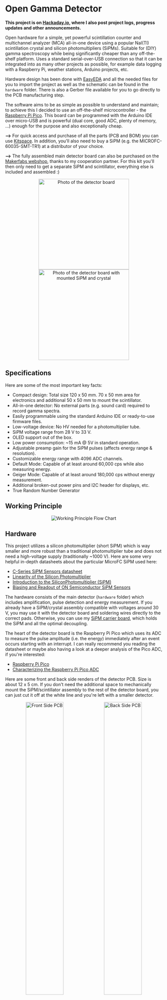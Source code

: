 # Open Gamma Detector

__This project is on [Hackaday.io](https://hackaday.io/project/185211-all-in-one-gamma-ray-spectrometer), where I also post project logs, progress updates and other announcements.__

Open hardware for a simple, yet powerful scintillation counter and multichannel analyzer (MCA) all-in-one device using a popular NaI(Tl) scintillation crystal and silicon photomultipliers (SiPMs). Suitable for (DIY) gamma spectroscopy while being significantly cheaper than any off-the-shelf platform. Uses a standard serial-over-USB connection so that it can be integrated into as many other projects as possible, for example data logging with a Raspberry Pi, weather stations, Arduino projects, etc.

Hardware design has been done with [EasyEDA](https://easyeda.com/) and all the needed files for you to import the project as well as the schematic can be found in the `hardware` folder. There is also a Gerber file available for you to go directly to the PCB manufacturing step.

The software aims to be as simple as possible to understand and maintain; to achieve this I decided to use an off-the-shelf microcontroller - the [Raspberry Pi Pico](https://www.raspberrypi.com/products/raspberry-pi-pico/). This board can be programmed with the Arduino IDE over micro-USB and is powerful (dual core, good ADC, plenty of memory, ...) enough for the purpose and also exceptionally cheap.

**-->** For quick access and purchase of all the parts (PCB and BOM) you can use [Kitspace](https://kitspace.org/boards/github.com/open-gamma-project/open-gamma-detector/). In addition, you'll also need to buy a SiPM (e.g. the MICROFC-60035-SMT-TR1) at a distributor of your choice.

**-->** The fully assembled main detector board can also be purchased on the [Makerfabs webshop](https://www.makerfabs.com/open-gamma-detector.html), thanks to my cooperation partner. For this kit you'll then only need to get a separate SiPM and scintillator, everything else is included and assembled :)

<p align="center">
  <img alt="Photo of the detector board" title="Photo of the detector board" height="290px" src="docs/img1.jpg">
  <img alt="Photo of the detector board with mounted SiPM and crystal" title="Photo of the detector board with mounted SiPM and crystal" height="290px" src="docs/img2.jpg">
</p>

## Specifications

Here are some of the most important key facts:

* Compact design: Total size 120 x 50 mm. 70 x 50 mm area for electronics and additional 50 x 50 mm to mount the scintillator.
* All-in-one detector: No external parts (e.g. sound card) required to record gamma spectra.
* Easily programmable using the standard Arduino IDE or ready-to-use firmware files.
* Low-voltage device: No HV needed for a photomultiplier tube.
* SiPM voltage range from 28 V to 33 V.
* OLED support out of the box.
* Low power consumption: ~15 mA @ 5V in standard operation.
* Adjustable preamp gain for the SiPM pulses (affects energy range & resolution).
* Customizable energy range with 4096 ADC channels.
* Default Mode: Capable of at least around 60,000 cps while also measuring energy.
* Geiger Mode: Capable of at least around 180,000 cps without energy measurement.
* Additional broken-out power pins and I2C header for displays, etc.
* True Random Number Generator

## Working Principle

<p align="center">
  <img alt="Working Principle Flow Chart" title="Working Principle Flow Chart" src="docs/flow.drawio.png">
</p>

## Hardware

This project utilizes a silicon photomultiplier (short SiPM) which is way smaller and more robust than a traditional photomultiplier tube and does not need a high-voltage supply (traditionally ~1000 V). Here are some very helpful in-depth datasheets about the particular MicroFC SiPM used here:

* [C-Series SiPM Sensors datasheet](https://www.onsemi.com/pdf/datasheet/microc-series-d.pdf)
* [Linearity of the Silicon Photomultiplier](https://www.onsemi.com/pub/Collateral/AND9776-D.PDF)
* [Introduction to the SiliconPhotomultiplier (SiPM)](https://www.onsemi.com/pub/Collateral/AND9770-D.PDF)
* [Biasing and Readout of ON Semiconductor SiPM Sensors](https://www.onsemi.com/pub/Collateral/AND9782-D.PDF)

The hardware consists of the main detector (`hardware` folder) which includes amplification, pulse detection and energy measurement. If you already have a SiPM/crystal assembly compatible with voltages around 30 V, you may use it with the detector board and soldering wires directly to the correct pads. Otherwise, you can use my [SiPM carrier board](https://github.com/Open-Gamma-Project/MicroFC-SiPM-Carrier-Board), which holds the SiPM and all the optimal decoupling.

The heart of the detector board is the Raspberry Pi Pico which uses its ADC to measure the pulse amplitude (i.e. the energy) immediately after an event occurs starting with an interrupt. I can really recommend you reading the datasheet or maybe also having a look at a deeper analysis of the Pico ADC, if you're interested:

* [Raspberry Pi Pico](https://datasheets.raspberrypi.com/pico/pico-datasheet.pdf)
* [Characterizing the Raspberry Pi Pico ADC](https://pico-adc.markomo.me/)

Here are some front and back side renders of the detector PCB. Size is about 12 x 5 cm. If you don't need the additional space to mechanically mount the SiPM/scintillator assembly to the rest of the detector board, you can just cut it off at the white line and you're left with a smaller detector.

<p align="center">
  <img alt="Front Side PCB" title="Front Side PCB" src="docs/pcb_front.png" style="width:49%">
  <img alt="Back Side PCB" title="Back Side PCB" src="docs/pcb_back.png" style="width:49%">
</p>

On the back side of the PCB there is place for two optional components:
* a voltage reference for the ADC (LM4040AIM3-3.0+T recommended) to get rid of most power supply related noise and inaccuracy
* and a 0 Ω link to connect the analog ground to the rest of the ground plane.

These can be retrofitted easily and are quite affordable. Both are optional and should only be used if you know what you are doing. You can't really do anything wrong with using the voltage reference, though.

There are also broken-out pins for the power supply and I2C connections. These can be used to modify the device, e.g. by adding a display or using a battery charger. You can have a look at the great [Raspberry Pi Pico datasheet](https://datasheets.raspberrypi.com/pico/pico-datasheet.pdf) for more info on this.

The resistor R4 on the front side is optional as well. It will raise the input voltage of the preamp and therefore also the output so that even lower signals are above the inherent swing of the op amp at a given gain. This way you _might_ be able to read lower energies for a fixed gain up to the SiPM noise. But due to the preamp as well as SiPM gain being variable now and this voltage divider also introducing some noise into the signal I opted to leave this part out by default.

**Here is a helpful image about the potentiometer settings for Rev. 2.0/b:**

![Potentiometer Controls](docs/controls.jpg)

### Scintillator Assembly

The finished [MicroFC-](https://github.com/Open-Gamma-Project/MicroFC-SiPM-Carrier-Board) and [AFBR-](https://github.com/Open-Gamma-Project/AFBR-SiPM-Carrier-Board) SiPM carrier boards are there to allow for easier packaging with the scintillator as well as to be reusable for different detectors as that's by far the single most expensive part and you'll want to use it as long as possible. You should apply some optical coupling compound between the SiPM and the crystal window to reduce reflections as good as possible (this way the best photon detection efficiency is achieved). There are also special materials for this use case but you can also use standard silicone grease - works great for me. After you applied some, you press both parts together and wrap everything with light-tight tape, again, I'm just using some black electrical tape here. That's essentially it, now you can solder some wires to the pads on the board to connect them together and secure it in place in the free space on the board. There are holes on each side of the PCB for some cable ties.

I got all of my scintillators (used NaI(Tl), LYSO, ...) on eBay. Just search for some keywords or specific types, you'll probably find something! Otherwise you can obviously also buy brand-new scintillators, however, these are much more expensive (depends, but a factor of 10x is normal). Just be sure to look out for signs of wear and tear like scratches on the window or yellowing (!) in NaI crystals as these can deteriorate performance significantly.

### Shielding

Due to the detector measuring small voltages, energy resolution being limited by noise and a tiny 220 pF capacitor being on board, it is generally pretty sensitive to EMI. In fact, without any shielding and periodically discharging the capacitor, mains electricity would slowly charge it until the device gets overwhelmed with noise. To mitigate this effect, the Arduino sketch is programmed to clear the cap every 500 µs by default, which is enough to mostly fix this issue. However, this adds an additional ~4 ms dead time total per second which could be roughly equivalent to 500 missed events in geiger mode.

For the best performance, you will need to put your detector into a metal enclosure. It doesn't need to be a thick metal case, a tin can will most likely suffice.

### 3D Printed Case

You can get a 3D-printable case for the Open Gamma Detector with different styles of covers.

All the STL files to print the two parts (main body and cover) can be found in [/enclosure](/enclosure), as well as some more info on the necessary screws and the USB extension cable.

![Inside view of the box](docs/inside_box.jpg)

## Software

### Setup Raspberry Pi Pico

Programming is done using the Arduino IDE. The so-called "sketch" (i.e. the programmed software) can be found in `/software/opengamma_pico/`.

For convenience there is also a ready-to-use default firmware UF2 located in `/software/`, which is targeted at the standard Open Gamma Detector that you can build using the instructions or buy on the makerfabs store.

#### Firmware File

This is the easiest way to get started! You'll not have to download anything else besides the firmware UF2 file. This is the latest default firmware that you can use if you don't plan to modify any of the hardware aspects (such as the voltage reference, ADC resolution, etc) on the board itself. You can of course also use it with the Open Gamma Detector bought from the makerfabs store.

To get started with a fresh device, plug in the Raspberry Pi Pico via the micro-USB connection. A file manager window should now pop up. Drag and drop the `opengamma_pico-XXX.uf2` file that you downloaded into this directory. The device will restart automatically once the transmission is completed and is ready to use!

If you want to update or re-flash the firmware, press and hold the `BOOTSEL` button on the Raspberry Pi Pico _while_ plugging it in the USB port of your computer. A file manager windows should once again pop up and you can let go of the button. Drag and drop the UF2 file just like above.

#### Arduino IDE

To program the Pico you will need the following board configs in the latest release of the Arduino IDE:

* [Arduino-Pico](https://github.com/earlephilhower/arduino-pico)

The installation and additional documentation can be found in the respective GitHub repo, it's not complicated at all and you only need to do it once. You will also need the following additional libraries:

* [SimpleShell Enhanced](https://github.com/Phoenix1747/SimpleShell) [![arduino-library-badge](https://www.ardu-badge.com/badge/SimpleShell%20Enhanced.svg?)](https://www.ardu-badge.com/SimpleShell%20Enhanced)
* [ArduinoJson](https://github.com/bblanchon/ArduinoJson) [![arduino-library-badge](https://www.ardu-badge.com/badge/ArduinoJson.svg?)](https://www.ardu-badge.com/ArduinoJson)
* ~~[Arduino-Pico-Analog-Correction](https://github.com/Phoenix1747/Arduino-Pico-Analog-Correction) [![arduino-library-badge](https://www.ardu-badge.com/badge/PicoAnalogCorrection.svg?)](https://www.ardu-badge.com/PicoAnalogCorrection)~~

They can be installed by searching their names using the IDE's built-in library manager.

Please have a look at the `USER SETTINGS` in the Arduino sketch. The most important setting here is the `VREF_VOLTAGE`. If you soldered in the voltage reference then this probably needs to be set to `3.0`, otherwise leave `3.3` as is.

Flash the Pico by choosing the `Raspberry Pi Pico` under `Tools/Board/Raspberry Pi RP2040 Boards` and then selecting `Flash Size: 2MB (Sketch: 1984KB, FS: 64KB)`, leaving everything else at the default value. You can then press the big `Upload` button.

### Serial Interface

You can control your spectrometer using the serial interface. The following commands are available, type `help` to get a list of commands. Commands are case sensitive. Additional parameters needed for each command are surrounded by `< ... >`.

```
> help
Usage:
	<command> [options]
Commands:
	read spectrum    : Read the spectrum histogram collected since the last reset.
	read settings    : Read the current settings (file).
	read info        : Read misc info about the firmware and state of the device.
	read fs          : Read misc info about the used filesystem.
	set trng         : <toggle> Either 'enable' or 'disable' to enable/disable the true random number generator output.
	set display      : <toggle> Either 'enable' or 'disable' to enable or force disable OLED support.
	set mode         : <mode> Either 'geiger' or 'energy' to disable or enable energy measurements. Geiger mode only counts cps, but has ~3x higher saturation.
	set int          : <mode> Either 'events', 'spectrum' or 'disable'. 'events' prints events as they arrive, 'spectrum' prints the accumulated histogram.
	set reset        : <toggle> Either 'enable' or 'disable' for periodic resets of the P&H circuit. Helps with mains interference to the cap, but adds ~4 ms dead time.
	set averaging    : <number> Number of ADC averages for each energy measurement. Takes ints, minimum is 1.
	set delay        : <number> Delay between trigger and ADC readout of pulses in µs. Set this to ~1/2 of the maximum pulse duration you are expecting. Minimum is 1.
	clear spectrum   : Clear the on-board spectrum hist.
	clear settings   : Clear all the settings and revert them back to default values.
	reboot           : Reboot the device.
>
```

### OLED Support

The detector board features a standard I2C header where you can connect any standard SSD1306 OLED display that will be supported with minimal changes to the Arduino IDE sketch. **A 128 x 64 px OLED is supported as is and will be automatically used upon boot of the device in the current firmware version!** If no display is connected the device will work as usual only via a Serial interface. You can also force the device _not_ to use the display even if one is connected via the I2C header.

At the moment the software only draws the overall energy spectrum and the overall mean cps value on the screen. This is sufficient in most (simple) cases and more features will be implemented over time.

<img alt="OLED display" title="OLED display" src="docs/oled.jpg" style="width:50%">

### True Random Number Generator

Radioactive decay is a great source of entropy for a random number generator of course. This device can output true random numbers meaning they are truly, per definition, random, instead of the pseudorandom numbers a PRNG (i.e., an algorithm) can produce. If you enable the TRNG via the serial command, it will periodically (once they are ready) output random numbers between 0 - 255. This could be further used to, for example, periodically re-seed a pseudorandom number generator to increase the overall amount of available numbers to use.

Note that the TRNG uses the same Serial connection as the gamma spectroscopy output, so you have to disable one of them so that you don't mix the outputs. The numbers of both functions are formatted the same for ease of use, i.e. with a semicolon ";" as some kind of "end of data" delimiter.

**Do not use this TRNG for real-life applications or sensitive data. There is always some risk that the implementation is not truly random and some numbers correlate.**

### Data Analysis

To get the data from the detector the serial-over-USB port is used by default. The quickest and easiest way to do this is by using my own web application called [Gamma MCA](https://spectrum.nuclearphoenix.xyz/) where you can connect straight to the serial port and plot the data live as well as import and export finished spectrum files. You don't even need to install it, it can work out of any Chrome-based browser! Please head to the [repository](https://github.com/Open-Gamma-Project/Gamma-MCA) to find more specific info about this project.

You can of course use any other serial monitor or gamma-spectroscopy software that's compatible with serial connections. There isn't much, though, that's why I made one myself.

## Example Spectra

Here is a small collection of example spectra I could make quickly without putting much effort into the detector settings (gain, threshold, SiPM voltage). In addition, neither the electronics nor the scintillator and sample were shielded whatsoever.

Two hour long background spectrum with no samples:

![Background spectrum](docs/bg.png)

Spectrum of a tiny (~5 g) LYSO scintillator inside some lead shielding showing all three distinct gamma peaks (88.34, 201.83, 306.78 keV) with an additional ~55 keV X-ray peak (2h measurement):

![Lu-176 spectrum](docs/lu-176.png)

Spectrum of a standard household ionization smoke detector. Contains roughly 0.9 µCi of Am-241. Gamma peaks at 26.34 and 59.54 keV:

![Am-176 spectrum](docs/am-241.png)

Spectrum of a small tea cup with pure Uraninite (Pitchblende) contents in its glaze. You can see all kinds of isotopes of the Uranium series:

![Uraninite Glaze](docs/glaze.png)

Spectrum of a Na-22 test source, about ~2 µCi. You can see the 511 keV annihilation peak and the small 1275 keV gamma peak (much smaller due to limited NaI efficiency and small scintillator size for this energy):

![Na-22](docs/na-22.png)

## Known Limitations

1. The Raspberry Pi Pico's ADC has some pretty [severe DNL issues](https://pico-adc.markomo.me/INL-DNL/#dnl) that result in four channels being much more sensitive (wider input range) than the rest. For now the simplest solution was to discard all four of them, by printing a `0` when any of them comes up in the measurement (to not affect the cps readings). This is by no means perfect or ideal, but it works for now until this gets fixed in a later hardware revision of the RP2040.

2. It's very important to get the SiPM/scintillator assembly light-tight. Otherwise you'll either run into problems with lower energies where noise dominates or outright not measure anything at all, because the sensor is saturating.

3. Due to the global parts shortage many chips are much harder to come by, if at all that is. This is most severe for high-quality op amps and other specialized parts such as the DC/DC converters and the tiny peak detector cap. This makes it much harder for me to choose from components and maybe even limiting the performance. Parts that are listed in the BOM should be available easily and with high reliability and stock so that they don't run out quickly. Notably, this also drives the cost of the detector up by a large factor, again mostly due to the op amps and also the SiPMs.

## Some Ideas

### Coincidence Measurements

Using multiple detector boards with updated firmware should be able to deliver some coincidence measurement features. By respectively connecting the `VSYS`, `GND` and one of the `SCL` or `SDA` pins to each other on both boards you have everything you need to get started. The `SCL` or `SDA` pin will be used for an interrupt from the child detector to the parent to trigger a pulse if both timings coincide. Since you lose the ability to use I2C with this, future detector boards will likely feature an entire new coincidence pin header.

At the moment, though, I couldn't get a coincidence mode feature running due to misc timing issues. There might be a firmware update in the future to implement this feature.

### Cooling the SiPM

During operation all the electronics including the photomultiplier naturally heat up ever so slightly. Due to the detector board being connected to the SiPM only by a single pin connector and/or by touching the PCB, its heat shouldn't affect the SiPM much if at all. Air or water cooling alone won't improve performance considerably, because it won't heat up much above ambient temps. However, you could cool the SiPM PCB with a Peltier module to sub-ambient temperatures. According to the [datasheet AND9770 (Figure 27)](https://www.onsemi.com/pub/Collateral/AND9770-D.PDF) every 10°C reduction in temperature decreases the dark count rate by 50%! But be sure to correct the SiPM voltage (overvoltage) in this case as it also changes with temperature.

Note that the required breakdown voltage of the SiPM increases linearly with 21.5 mV/°C, see the [C-Series SiPM Sensors Datasheet](https://www.onsemi.com/pdf/datasheet/microc-series-d.pdf). This means that you would also need to temperature correct the PSU voltage if you wanted to use it with considerably different temperatures.

### Shielding Background Radiation

Shielding the ambient background can be done ideally using a wide enough layer of lead (bricks) all around the detector with a thin layer of lower-Z material on the inside (to avoid backscattering) such as copper. The SiPM and the sample can then be put into the structure to get the best measurements possible (low background).

See Wikipedia: [Lead Castle](https://en.wikipedia.org/w/index.php?title=Lead_castle&oldid=991799816)

---

Thanks for reading.
